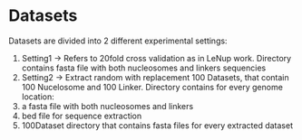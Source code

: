 # Datasets

Datasets are divided into 2 different experimental settings:
1. Setting1 -> Refers to 20fold cross validation as in LeNup work. Directory contains fasta file  with both nucleosomes and linkers sequencies
1. Setting2 -> Extract random with replacement 100 Datasets, that contain 100 Nucelosome and 100 Linker. Directory contains for every genome location:
  1. a fasta file with both nucleosomes and linkers
  1. bed file for sequence extraction
  1. 100Dataset directory that contains fasta files for every extracted dataset
  
